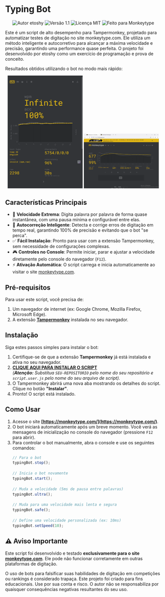 # Typing Bot

<p align="center">
<img src="https://img.shields.io/badge/Autor-etoshy-blue?style=for-the-badge&logo=github" alt="Autor etoshy">
<img src="https://img.shields.io/badge/Versão-1.1-brightgreen?style=for-the-badge" alt="Versão 1.1">
<img src="https://img.shields.io/badge/Licença-MIT-lightgrey?style=for-the-badge" alt="Licença MIT">
<img src="https://img.shields.io/badge/Feito%20para-Monkeytype-yellow?style=for-the-badge" alt="Feito para Monkeytype">
</p>
Este é um script de alto desempenho para Tampermonkey, projetado para automatizar testes de digitação no site monkeytype.com. Ele utiliza um método inteligente e autocorretivo para alcançar a máxima velocidade e precisão, garantindo uma performance quase perfeita.
O projeto foi desenvolvido por etoshy como um exercício de programação e prova de conceito.


Resultados obtidos utilizando o bot no modo mais rápido:
<p align="center">
  <img src="image.webp" alt="Resultado de WPM obtido com o bot" width="48%">
   
  <img src="imagem1.webp" alt="Outro resultado de WPM obtido com o bot" width="48%">
</p>

## Características Principais

-   🚀 **Velocidade Extrema**: Digita palavra por palavra de forma quase instantânea, com uma pausa mínima e configurável entre elas.
-   🧠 **Autocorreção Inteligente**: Detecta e corrige erros de digitação em tempo real, garantindo 100% de precisão e evitando que o bot "se perca".
-   ✅ **Fácil Instalação**: Pronto para usar com a extensão Tampermonkey, sem necessidade de configurações complexas.
-   🎮 **Controles no Console**: Permite iniciar, parar e ajustar a velocidade diretamente pelo console do navegador (`F12`).
-   ⚡ **Ativação Automática**: O script carrega e inicia automaticamente ao visitar o site [monkeytype.com](https://monkeytype.com/).

## Pré-requisitos

Para usar este script, você precisa de:

1.  Um navegador de internet (ex: Google Chrome, Mozilla Firefox, Microsoft Edge).
2.  A extensão **[Tampermonkey](https://www.tampermonkey.net/)** instalada no seu navegador.

## Instalação

Siga estes passos simples para instalar o bot:

1.  Certifique-se de que a extensão **Tampermonkey** já está instalada e ativa no seu navegador.
2.  **[CLIQUE AQUI PARA INSTALAR O SCRIPT](https://github.com/etoshy/typing-bot/raw/main/main.js)**  
    *(**Atenção:** Substitua `SEU-REPOSITORIO` pelo nome do seu repositório e `script.user.js` pelo nome do seu arquivo de script).*
3.  O Tampermonkey abrirá uma nova aba mostrando os detalhes do script. Clique no botão **"Instalar"**.
4.  Pronto! O script está instalado.

## Como Usar

1.  Acesse o site **[https://monkeytype.com/](https://monkeytype.com/)**.
2.  O bot iniciará automaticamente após um breve momento. Você verá as mensagens de inicialização no console do navegador (pressione `F12` para abrir).
3.  Para controlar o bot manualmente, abra o console e use os seguintes comandos:
    ```javascript
    // Para o bot
    typingBot.stop();

    // Inicia o bot novamente
    typingBot.start();

    // Muda a velocidade (5ms de pausa entre palavras)
    typingBot.ultra(); 

    // Muda para uma velocidade mais lenta e segura
    typingBot.safe(); 

    // Define uma velocidade personalizada (ex: 10ms)
    typingBot.setSpeed(10); 
    ```

## ⚠️ Aviso Importante

Este script foi desenvolvido e testado **exclusivamente para o site [monkeytype.com](https://monkeytype.com/)**. Ele pode não funcionar corretamente em outras plataformas de digitação.

O uso de bots para falsificar suas habilidades de digitação em competições ou rankings é considerado trapaça. Este projeto foi criado para fins educacionais. Use por sua conta e risco. O autor não se responsabiliza por quaisquer consequências negativas resultantes do seu uso.
